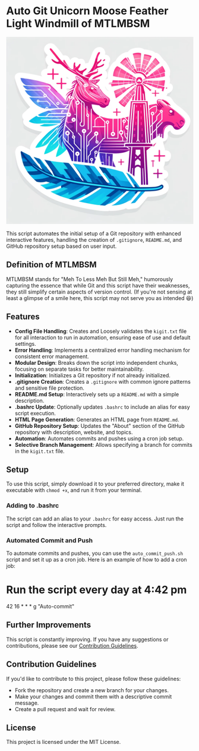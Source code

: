 # Auto Git Unicorn Moose Feather Light Windmill of MTLMBSM
![Auto Git Unicorn Moose Feather Light Windmill](auto_git_unicorn_moose_feather_light_windmill.webp)

This script automates the initial setup of a Git repository with enhanced interactive features, handling the creation of `.gitignore`, `README.md`, and GitHub repository setup based on user input.

## Definition of MTLMBSM
MTLMBSM stands for "Meh To Less Meh But Still Meh," humorously capturing the essence that while Git and this script have their weaknesses, they still simplify certain aspects of version control. (If you're not sensing at least a glimpse of a smile here, this script may not serve you as intended 😆)

## Features
- **Config File Handling**: Creates and Loosely validates the `kigit.txt` file for all interaction to run in automation, ensuring ease of use and default settings.
- **Error Handling**: Implements a centralized error handling mechanism for consistent error management.
- **Modular Design**: Breaks down the script into independent chunks, focusing on separate tasks for better maintainability.
- **Initialization**: Initializes a Git repository if not already initialized.
- **.gitignore Creation**: Creates a `.gitignore` with common ignore patterns and sensitive file protection.
- **README.md Setup**: Interactively sets up a `README.md` with a simple description.
- **.bashrc Update**: Optionally updates `.bashrc` to include an alias for easy script execution.
- **HTML Page Generation**: Generates an HTML page from `README.md`.
- **GitHub Repository Setup**: Updates the "About" section of the GitHub repository with description, website, and topics.
- **Automation**: Automates commits and pushes using a cron job setup.
- **Selective Branch Management**: Allows specifying a branch for commits in the `kigit.txt` file.

## Setup
To use this script, simply download it to your preferred directory, make it executable with `chmod +x`, and run it from your terminal.

### Adding to .bashrc
The script can add an alias to your `.bashrc` for easy access. Just run the script and follow the interactive prompts.

### Automated Commit and Push
To automate commits and pushes, you can use the `auto_commit_push.sh` script and set it up as a cron job. Here is an example of how to add a cron job:

# Run the script every day at 4:42 pm
42 16 * * * g "Auto-commit"

## Further Improvements
This script is constantly improving. If you have any suggestions or contributions, please see our [Contribution Guidelines](CONTRIBUTING.md).

## Contribution Guidelines
If you'd like to contribute to this project, please follow these guidelines:

* Fork the repository and create a new branch for your changes.
* Make your changes and commit them with a descriptive commit message.
* Create a pull request and wait for review.

## License
This project is licensed under the MIT License.
